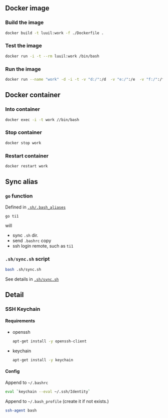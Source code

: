## Docker image

### Build the image

```bash
docker build -t luuil:work -f ./Dockerfile .
```

### Test the image

```bash
docker run -i -t --rm luuil:work /bin/bash
```

### Run the image

```bash
docker run --name "work" -d -i -t -v "d:/":/d  -v "e:/":/e  -v "f:/":/f luuil:work
```

## Docker container

### Into container

```bash
docker exec -i -t work //bin/bash
```

### Stop container

```bash
docker stop work
```

### Restart container

```bash
docker restart work
```


## Sync alias

### `go` function

Defined in [`.sh/.bash_aliases`](./.sh/.bash_aliases)

```bash
go ti1
```

will 

- sync `.sh` dir.
- send `.bashrc` copy
- ssh login remote, such as `ti1`

### `.sh/sync.sh` script

```bash
bash .sh/sync.sh
```

See details in [`.sh/sync.sh`](./.sh/sync.sh)


## Detail

### SSH Keychain

#### Requirements

- openssh
    ```bash
    apt-get install -y openssh-client
    ```
- keychain
    ```bash
    apt-get install -y keychain
    ```

#### Config

Append to `~/.bashrc`

```bash
eval `keychain --eval ~/.ssh/Identity`
```

Append to `~/.bash_profile` (create it if not exists.)

```bash
ssh-agent bash
```